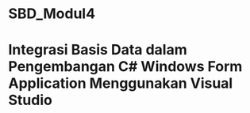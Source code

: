 # SBD_Modul4
# Integrasi Basis Data dalam Pengembangan C# Windows Form Application Menggunakan Visual Studio

